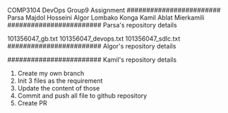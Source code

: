 COMP3104 DevOps Group9 Assignment
########################
Parsa Majdol Hosseini
Algor Lombako Konga
Kamil Ablat Mierkamili
########################
Parsa's repository details

101356047_gb.txt
101356047_devops.txt
101356047_sdlc.txt
########################
Algor's repository details

########################
Kamil's repository details
1. Create my own branch
2. Init 3 files as the requirement
3. Update the content of those
4. Commit and push all file to github repository
5. Create PR
